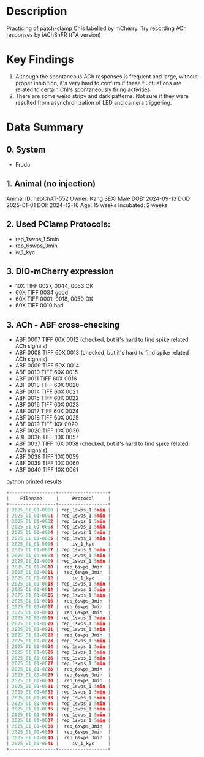 # Description
Practicing of patch-clamp ChIs labelled by mCherry. Try recording ACh responses by iAChSnFR (tTA version)

# Key Findings
1. Although the spontaneous ACh responses is frequent and large, without proper inhibition, it's very hard to confirm if these fluctuations are related to certain ChI's spontaneously firing activities.
2. There are some weird stripy and dark patterns. Not sure if they were resulted from asynchronization of LED and camera triggering.
# Data Summary
## 0. System
- Frodo

## 1. Animal (no injection)
Animal ID: neoChAT-552
Owner: Kang
SEX: Male
DOB: 2024-09-13
DOD: 2025-01-01
DOI: 2024-12-16
Age: 15 weeks
Incubated: 2 weeks 

## 2. Used PClamp Protocols:
- rep_1swps_1.5min
- rep_6swps_3min
- iv_1_kyc

## 3. DIO-mCherry expression
- 10X TIFF 0027, 0044, 0053 OK
- 60X TIFF 0034 good
- 60X TIFF 0001, 0018, 0050 OK
- 60X TIFF 0010 bad
## 3. ACh - ABF cross-checking
- ABF 0007 TIFF 60X 0012 (checked, but it's hard to find spike related ACh signals)
- ABF 0008 TIFF 60X 0013 (checked, but it's hard to find spike related ACh signals)
- ABF 0009 TIFF 60X 0014
- ABF 0010 TIFF 60X 0015
- ABF 0011 TIFF 60X 0016
- ABF 0013 TIFF 60X 0020
- ABF 0014 TIFF 60X 0021
- ABF 0015 TIFF 60X 0022
- ABF 0016 TIFF 60X 0023
- ABF 0017 TIFF 60X 0024
- ABF 0018 TIFF 60X 0025
- ABF 0019 TIFF 10X 0029
- ABF 0020 TIFF 10X 0030
- ABF 0036 TIFF 10X 0057
- ABF 0037 TIFF 10X 0058 (checked, but it's hard to find spike related ACh signals)
- ABF 0038 TIFF 10X 0059
- ABF 0039 TIFF 10X 0060
- ABF 0040 TIFF 10X 0061

python printed results
```python
+-----------------+------------------+
|    Filename     |     Protocol     |
+-----------------+------------------+
| 2025_01_01-0000 | rep_1swps_1.5min |
| 2025_01_01-0001 | rep_1swps_1.5min |
| 2025_01_01-0002 | rep_1swps_1.5min |
| 2025_01_01-0003 | rep_1swps_1.5min |
| 2025_01_01-0004 | rep_1swps_1.5min |
| 2025_01_01-0005 | rep_1swps_1.5min |
| 2025_01_01-0006 |     iv_1_kyc     |
| 2025_01_01-0007 | rep_1swps_1.5min |
| 2025_01_01-0008 | rep_1swps_1.5min |
| 2025_01_01-0009 | rep_1swps_1.5min |
| 2025_01_01-0010 |  rep_6swps_3min  |
| 2025_01_01-0011 |  rep_6swps_3min  |
| 2025_01_01-0012 |     iv_1_kyc     |
| 2025_01_01-0013 | rep_1swps_1.5min |
| 2025_01_01-0014 | rep_1swps_1.5min |
| 2025_01_01-0015 | rep_1swps_1.5min |
| 2025_01_01-0016 |  rep_6swps_3min  |
| 2025_01_01-0017 |  rep_6swps_3min  |
| 2025_01_01-0018 |  rep_6swps_3min  |
| 2025_01_01-0019 | rep_1swps_1.5min |
| 2025_01_01-0020 | rep_1swps_1.5min |
| 2025_01_01-0021 | rep_1swps_1.5min |
| 2025_01_01-0022 |  rep_6swps_3min  |
| 2025_01_01-0023 | rep_1swps_1.5min |
| 2025_01_01-0024 | rep_1swps_1.5min |
| 2025_01_01-0025 | rep_1swps_1.5min |
| 2025_01_01-0026 | rep_1swps_1.5min |
| 2025_01_01-0027 | rep_1swps_1.5min |
| 2025_01_01-0028 |  rep_6swps_3min  |
| 2025_01_01-0029 |  rep_6swps_3min  |
| 2025_01_01-0030 |  rep_6swps_3min  |
| 2025_01_01-0031 | rep_1swps_1.5min |
| 2025_01_01-0032 | rep_1swps_1.5min |
| 2025_01_01-0033 | rep_1swps_1.5min |
| 2025_01_01-0034 | rep_1swps_1.5min |
| 2025_01_01-0035 | rep_1swps_1.5min |
| 2025_01_01-0036 | rep_1swps_1.5min |
| 2025_01_01-0037 | rep_1swps_1.5min |
| 2025_01_01-0038 |  rep_6swps_3min  |
| 2025_01_01-0039 |  rep_6swps_3min  |
| 2025_01_01-0040 |  rep_6swps_3min  |
| 2025_01_01-0041 |     iv_1_kyc     |
+-----------------+------------------+
```
